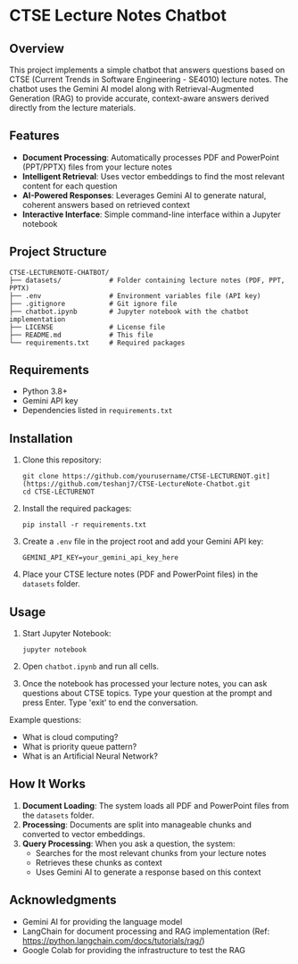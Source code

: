 # CTSE Lecture Notes Chatbot

## Overview

This project implements a simple chatbot that answers questions based on CTSE (Current Trends in Software Engineering - SE4010) lecture notes. The chatbot uses the Gemini AI model along with Retrieval-Augmented Generation (RAG) to provide accurate, context-aware answers derived directly from the lecture materials.

## Features

- **Document Processing**: Automatically processes PDF and PowerPoint (PPT/PPTX) files from your lecture notes
- **Intelligent Retrieval**: Uses vector embeddings to find the most relevant content for each question
- **AI-Powered Responses**: Leverages Gemini AI to generate natural, coherent answers based on retrieved context
- **Interactive Interface**: Simple command-line interface within a Jupyter notebook

## Project Structure

```
CTSE-LECTURENOTE-CHATBOT/
├── datasets/            # Folder containing lecture notes (PDF, PPT, PPTX)
├── .env                 # Environment variables file (API key)
├── .gitignore           # Git ignore file
├── chatbot.ipynb        # Jupyter notebook with the chatbot implementation
├── LICENSE              # License file
├── README.md            # This file
└── requirements.txt     # Required packages
```

## Requirements

- Python 3.8+
- Gemini API key
- Dependencies listed in `requirements.txt`

## Installation

1. Clone this repository:
   ```
   git clone https://github.com/yourusername/CTSE-LECTURENOT.git](https://github.com/teshanj7/CTSE-LectureNote-Chatbot.git
   cd CTSE-LECTURENOT
   ```

2. Install the required packages:
   ```
   pip install -r requirements.txt
   ```

3. Create a `.env` file in the project root and add your Gemini API key:
   ```
   GEMINI_API_KEY=your_gemini_api_key_here
   ```

4. Place your CTSE lecture notes (PDF and PowerPoint files) in the `datasets` folder.

## Usage

1. Start Jupyter Notebook:
   ```
   jupyter notebook
   ```

2. Open `chatbot.ipynb` and run all cells.

3. Once the notebook has processed your lecture notes, you can ask questions about CTSE topics. Type your question at the prompt and press Enter. Type 'exit' to end the conversation.

Example questions:
- What is cloud computing?
- What is priority queue pattern?
- What is an Artificial Neural Network?

## How It Works

1. **Document Loading**: The system loads all PDF and PowerPoint files from the `datasets` folder.
2. **Processing**: Documents are split into manageable chunks and converted to vector embeddings.
3. **Query Processing**: When you ask a question, the system:
   - Searches for the most relevant chunks from your lecture notes
   - Retrieves these chunks as context
   - Uses Gemini AI to generate a response based on this context

## Acknowledgments

- Gemini AI for providing the language model
- LangChain for document processing and RAG implementation (Ref: https://python.langchain.com/docs/tutorials/rag/)
- Google Colab for providing the infrastructure to test the RAG
